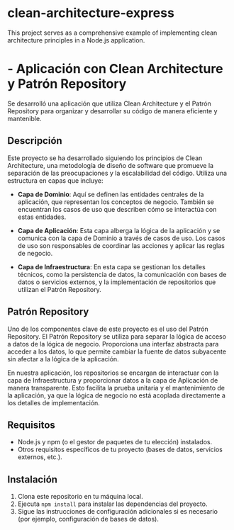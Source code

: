 # clean-architecture-express
This project serves as a comprehensive example of implementing clean architecture principles in a Node.js application.

#  - Aplicación con Clean Architecture y Patrón Repository



Se desarrolló una aplicación que utiliza Clean Architecture y el Patrón Repository para organizar y desarrollar su código de manera eficiente y mantenible.

## Descripción

Este proyecto se ha desarrollado siguiendo los principios de Clean Architecture, una metodología de diseño de software que promueve la separación de las preocupaciones y la escalabilidad del código. Utiliza una estructura en capas que incluye:

- **Capa de Dominio**: Aquí se definen las entidades centrales de la aplicación, que representan los conceptos de negocio. También se encuentran los casos de uso que describen cómo se interactúa con estas entidades.

- **Capa de Aplicación**: Esta capa alberga la lógica de la aplicación y se comunica con la capa de Dominio a través de casos de uso. Los casos de uso son responsables de coordinar las acciones y aplicar las reglas de negocio.

- **Capa de Infraestructura**: En esta capa se gestionan los detalles técnicos, como la persistencia de datos, la comunicación con bases de datos o servicios externos, y la implementación de repositorios que utilizan el Patrón Repository.

## Patrón Repository

Uno de los componentes clave de este proyecto es el uso del Patrón Repository. El Patrón Repository se utiliza para separar la lógica de acceso a datos de la lógica de negocio. Proporciona una interfaz abstracta para acceder a los datos, lo que permite cambiar la fuente de datos subyacente sin afectar a la lógica de la aplicación.

En nuestra aplicación, los repositorios se encargan de interactuar con la capa de Infraestructura y proporcionar datos a la capa de Aplicación de manera transparente. Esto facilita la prueba unitaria y el mantenimiento de la aplicación, ya que la lógica de negocio no está acoplada directamente a los detalles de implementación.

## Requisitos

- Node.js y npm (o el gestor de paquetes de tu elección) instalados.
- Otros requisitos específicos de tu proyecto (bases de datos, servicios externos, etc.).

## Instalación

1. Clona este repositorio en tu máquina local.
2. Ejecuta `npm install` para instalar las dependencias del proyecto.
3. Sigue las instrucciones de configuración adicionales si es necesario (por ejemplo, configuración de bases de datos).





